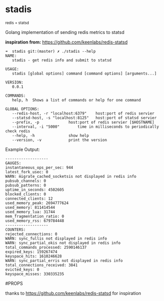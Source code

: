 stadis 
============
<sub>redis + statsd</sub>

Golang implementation of sending redis metrics to statsd

**inspiration from:** https://github.com/keenlabs/redis-statsd

```
➜  stadis git:(master) ✗ ./stadis --help
NAME:
   stadis - get redis info and submit to statsd

USAGE:
   stadis [global options] command [command options] [arguments...]

VERSION:
   0.0.1

COMMANDS:
   help, h	Shows a list of commands or help for one command

GLOBAL OPTIONS:
   --redis-host, -r "localhost:6379"	host:port of redis servier
   --statsd-host, -s "localhost:8125"	host:port of statsd servier
   --prefix, -p 			host:port of redis servier [$HOSTNAME]
   --interval, -i "5000"		time in milliseconds to periodically check redis
   --help, -h				show help
   --version, -v			print the version
```

Example Output:
```
-------------------
GAUGES:
instantaneous_ops_per_sec: 944
latest_fork_usec: 0
WARN: migrate_cached_socketsis not displayed in redis info
pubsub_channels: 0
pubsub_patterns: 0
uptime_in_seconds: 4502605
blocked_clients: 0
connected_clients: 12
used_memory_peak: 2694777624
used_memory: 811414544
used_memory_lua: 31744
mem_fragmentation_ratio: 0
used_memory_rss: 679784448
-------------------
COUNTERS:
rejected_connections: 0
WARN: sync_fullis not displayed in redis info
WARN: sync_partial_okis not displayed in redis info
total_commands_processed: 2590146137
expired_keys: 159267474
keyspace_hits: 1610246628
WARN: sync_partial_erris not displayed in redis info
total_connections_received: 3841
evicted_keys: 0
keyspace_misses: 330335235
```

#PROPS

thanks to https://github.com/keenlabs/redis-statsd for inspiration
